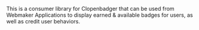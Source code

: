 This is a consumer library for Clopenbadger that can be used from
Webmaker Applications to display earned & available badges for users, as
well as credit user behaviors.
